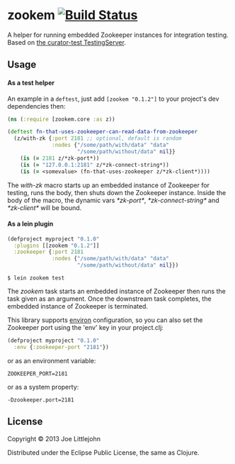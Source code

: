 # zookem [![Build Status](https://travis-ci.org/joelittlejohn/zookem.png)](https://travis-ci.org/joelittlejohn/zookem)

A helper for running embedded Zookeeper instances for integration testing. Based on [the curator-test TestingServer](http://curator.incubator.apache.org/curator-test/).

## Usage

#### As a test helper 

An example in a `deftest`, just add `[zookem "0.1.2"]` to your project's dev dependencies then:

```clj
(ns (:require [zookem.core :as z))

(deftest fn-that-uses-zookeeper-can-read-data-from-zookeeper
  (z/with-zk {:port 2181 ;; optional, default is random
              :nodes {"/some/path/with/data" "data"
                      "/some/path/without/data" nil}}
    (is (= 2181 z/*zk-port*))
    (is (= "127.0.0.1:2181" z/*zk-connect-string*))
    (is (= <somevalue> (fn-that-uses-zookeeper z/*zk-client*))))
```

The _with-zk_ macro starts up an embedded instance of Zookeeper for testing, runs the body, then shuts down the Zookeeper instance. Inside the body of the macro, the dynamic vars _\*zk-port\*_, _\*zk-connect-string\*_ and _\*zk-client\*_ will be bound.

#### As a lein plugin

```clj
(defproject myproject "0.1.0"
  :plugins [[zookem "0.1.2"]]
  :zookeeper {:port 2181
              :nodes {"/some/path/with/data" "data"
                      "/some/path/without/data" nil}})
```

    $ lein zookem test

The _zookem_ task starts an embedded instance of Zookeeper then runs the task given as an argument. Once the downstream task completes, the embedded instance of Zookeeper is terminated.

This library supports [environ](https://github.com/weavejester/environ) configuration, so you can also set the Zookeeper port using the 'env' key in your project.clj:

```clj
(defproject myproject "0.1.0"
  :env {:zookeeper-port "2181"})
```

or as an environment variable:

```
ZOOKEEPER_PORT=2181
```

or as a system property:

```
-Dzookeeper.port=2181
```

## License

Copyright © 2013 Joe Littlejohn

Distributed under the Eclipse Public License, the same as Clojure.

